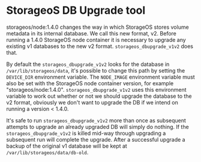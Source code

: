 # StorageoS DB Upgrade tool

storageos/node:1.4.0 changes the way in which StorageOS stores volume metadata in its internal database.
We call this new format, v2. Before running a 1.4.0 StorageOS node container it is necessary to upgrade
any existing v1 databases to the new v2 format. `storageos_dbupgrade_v1v2` does that.

By default the `storageos_dbupgrade_v1v2` looks for the database in `/var/lib/storageos/data`, it's possible
to change this path by setting the `DEVICE_DIR` environment variable. The `NODE_IMAGE` environment variable
must also be set with the StorageOS node container version, for example "storageos/node:1.4.0".
`storageos_dbupgrade_v1v2` uses this environment variable to work out whether or not we should upgrade
the database to the v2 format, obviously we don't want to upgrade the DB if we intend on running
a version < 1.4.0.

It's safe to run `storageos_dbupgrade_v1v2` more than once as subsequent attempts to upgrade an already
upgraded DB will simply do nothing. If the `storageos_dbupgrade_v1v2` is killed mid-way through upgrading
a subsequent run will complete the upgrade. After a successful upgrade a backup of the original v1 database
will be kept at `/var/lib/storageos/data/db-old`.
